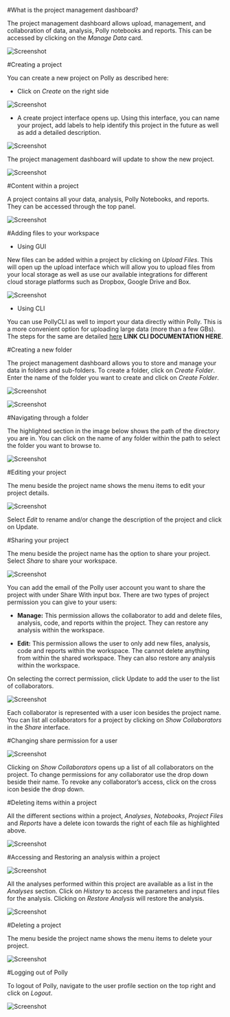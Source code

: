 #What is the project management dashboard?

The project management dashboard allows upload, management, and collaboration of data, analysis, Polly notebooks and reports. This can be accessed by clicking on the *Manage Data* card.

![Screenshot](img/ProjectManagementDashboard/PollyDashboard.png) <!-- <center>**Figure 1.** Demo Data for Polly<sup>TM</sup> FirstView</center> -->

#Creating a project

You can create a new project on Polly as described here:

*   Click on *Create* on the right side

![Screenshot](img/ProjectManagementDashboard/CreateProject1.png) <!-- <center>**Figure 1.** Demo Data for Polly<sup>TM</sup> FirstView</center> -->

*   A create project interface opens up. Using this interface, you can name your project, add labels to help identify this project in the future as well as add a detailed description.


![Screenshot](img/ProjectManagementDashboard/CreateProject2.png) <!-- <center>**Figure 1.** Demo Data for Polly<sup>TM</sup> FirstView</center> -->

The project management dashboard will update to show the new project.

![Screenshot](img/ProjectManagementDashboard/ViewProject.png) <!-- <center>**Figure 1.** Demo Data for Polly<sup>TM</sup> FirstView</center> -->

#Content within a project

A project contains all your data, analysis, Polly Notebooks, and reports. They can be accessed through the top panel.

![Screenshot](img/ProjectManagementDashboard/ProjectContents.png) <!-- <center>**Figure 1.** Demo Data for Polly<sup>TM</sup> FirstView</center> -->

#Adding files to your workspace

*   Using GUI

New files can be added within a project by clicking on *Upload Files*. This will open up the upload interface which will allow you to upload files from your local storage as well as use our available integrations for different cloud storage platforms such as Dropbox, Google Drive and Box.

![Screenshot](img/ProjectManagementDashboard/UploadFiles.png) <!-- <center>**Figure 1.** Demo Data for Polly<sup>TM</sup> FirstView</center> -->

*   Using CLI

You can use PollyCLI as well to import your data directly within Polly. This is a more convenient option for uploading large data (more than a few GBs). The steps for the same are detailed [here](/about/PollyCLI) **LINK CLI DOCUMENTATION HERE**. 

#Creating a new folder

The project management dashboard allows you to store and manage your data in folders and sub-folders. To create a folder, click on *Create Folder*. Enter the name of the folder you want to create and click on *Create Folder*.

![Screenshot](img/ProjectManagementDashboard/CreateSubFolder.png) <!-- <center>**Figure 1.** Demo Data for Polly<sup>TM</sup> FirstView</center> -->


![Screenshot](img/ProjectManagementDashboard/ViewSubFolder.png) <!-- <center>**Figure 1.** Demo Data for Polly<sup>TM</sup> FirstView</center> -->

#Navigating through a folder

The highlighted section in the image below shows the path of the directory you are in. You can click on the name of any folder within the path to select the folder you want to browse to.


![Screenshot](img/ProjectManagementDashboard/FolderURL.png) <!-- <center>**Figure 1.** Demo Data for Polly<sup>TM</sup> FirstView</center> -->

#Editing your project

The menu beside the project name shows the menu items to edit your project details.


![Screenshot](img/ProjectManagementDashboard/EditProject.png) <!-- <center>**Figure 1.** Demo Data for Polly<sup>TM</sup> FirstView</center> -->

Select *Edit* to rename and/or change the description of the project and click on Update. 

#Sharing your project

The menu beside the project name has the option to share your project. Select *Share* to share your workspace.


![Screenshot](img/ProjectManagementDashboard/ShareProject.png) <!-- <center>**Figure 1.** Demo Data for Polly<sup>TM</sup> FirstView</center> -->

You can add the email of the Polly user account you want to share the project with under Share With input box. There are two types of project permission you can give to your users:

*   **Manage:** This permission allows the collaborator to add and delete files, analysis, code, and reports within the project. They can restore any analysis within the workspace.

*   **Edit:** This permission allows the user to only add new files, analysis, code and reports within the workspace. The cannot delete anything from within the shared workspace. They can also restore any analysis within the workspace.

On selecting the correct permission, click Update to add the user to the list of collaborators.


![Screenshot](img/ProjectManagementDashboard/EditPermissions.png) <!-- <center>**Figure 1.** Demo Data for Polly<sup>TM</sup> FirstView</center> -->

Each collaborator is represented with a user icon besides the project name. You can list all collaborators for a project by clicking on *Show Collaborators* in the *Share* interface.

#Changing share permission for a user


![Screenshot](img/ProjectManagementDashboard/SharePermissionsEdit.png) <!-- <center>**Figure 1.** Demo Data for Polly<sup>TM</sup> FirstView</center> -->

Clicking on *Show Collaborators* opens up a list of all collaborators on the project. To change permissions for any collaborator use the drop down beside their name. To revoke any collaborator’s access, click on the cross icon beside the drop down.

#Deleting items within a project

All the different sections within a project, *Analyses*, *Notebooks*, *Project Files* and *Reports* have a delete icon towards the right of each file as highlighted above.

![Screenshot](img/ProjectManagementDashboard/DeleteItems.png) <!-- <center>**Figure 1.** Demo Data for Polly<sup>TM</sup> FirstView</center> -->

#Accessing and Restoring an analysis within a project

![Screenshot](img/ProjectManagementDashboard/AccessAnalysis.png) <!-- <center>**Figure 1.** Demo Data for Polly<sup>TM</sup> FirstView</center> -->

All the analyses performed within this project are available as a list in the *Analyses* section. Click on *History* to access the parameters and input files for the analysis. Clicking on *Restore Analysis* will restore the analysis.

![Screenshot](img/ProjectManagementDashboard/RestoreAnalysis.png) <!-- <center>**Figure 1.** Demo Data for Polly<sup>TM</sup> FirstView</center> -->

#Deleting a project

The menu beside the project name shows the menu items to delete your project.

![Screenshot](img/ProjectManagementDashboard/DeleteProject.png) <!-- <center>**Figure 1.** Demo Data for Polly<sup>TM</sup> FirstView</center> -->

#Logging out of Polly

To logout of Polly, navigate to the user profile section on the top right and click on *Logout*.

![Screenshot](img/ProjectManagementDashboard/Logout.png) <!-- <center>**Figure 1.** Demo Data for Polly<sup>TM</sup> FirstView</center> -->